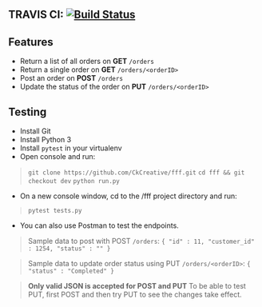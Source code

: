 ## TRAVIS CI: [![Build Status](https://travis-ci.com/CkCreative/fff.svg?branch=dev)](https://travis-ci.com/CkCreative/fff)
## Features
- Return a list of all orders on **GET** `/orders`
- Return a single order on **GET** `/orders/<orderID>`
- Post an order on **POST** `/orders`
- Update the status of the order on **PUT** `/orders/<orderID>`

## Testing

- Install Git
- Install Python 3
- Install `pytest` in your virtualenv
- Open console and run:
> `git clone https://github.com/CkCreative/fff.git`
>`cd fff && git checkout dev`
>`python run.py`
- On a new console window, cd to the /fff project directory and run:
>`pytest tests.py`
- You can also use Postman to test the endpoints. 

> Sample data to post with POST `/orders`: `{
        "id" : 11,
        "customer_id" : 1254,
        "status" : ""
}`

> Sample data to update order status using PUT `/orders/<orderID>`:
`{
        "status" : "Completed"
 }`

> **Only valid JSON is accepted for POST and PUT**
> To be able to test PUT, first POST and then try PUT to see the changes take effect.
